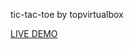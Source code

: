 tic-tac-toe by topvirtualbox

<a href="https://topvirtualbox-github.github.io/tic-tac-toe/">LIVE DEMO</a>